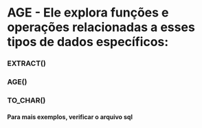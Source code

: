 # AGE - Ele explora funções e operações relacionadas a esses tipos de dados específicos:

### EXTRACT()
### AGE()
### TO_CHAR()

#### Para mais exemplos, verificar o arquivo sql
